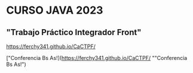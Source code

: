 # CURSO JAVA 2023

## "Trabajo Práctico Integrador Front" 

https://ferchy341.github.io/CaCTPF/

["Conferencia Bs As!](https://ferchy341.github.io/CaCTPF/ ""Conferencia Bs As!")

